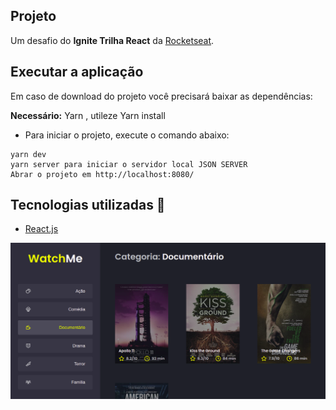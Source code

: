 ## Projeto

Um desafio do **Ignite Trilha React** da [Rocketseat](https://www.rocketseat.com.br).


## Executar a aplicação

Em caso de download do projeto você precisará baixar as dependências:  

**Necessário:** Yarn , utileze Yarn install

<ul>
 <li>Para iniciar o projeto, execute o comando abaixo:</li>
</ul>

```
yarn dev 
yarn server para iniciar o servidor local JSON SERVER
Abrar o projeto em http://localhost:8080/
```

## Tecnologias utilizadas 🚀

<ul>
    <li><a href="https://reactjs.org/" target="_blank">React.js</a></li>
</ul>

<img src="./public/photo2.png" alt="Logo" />
